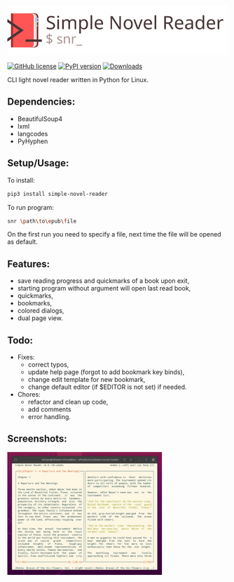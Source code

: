 <img src="https://raw.githubusercontent.com/gzygmanski/simple-novel-reader/0.9.x/images/snr_h.svg">

[![GitHub license](https://img.shields.io/github/license/gzygmanski/simple-novel-reader)](https://github.com/gzygmanski/simple-novel-reader/blob/master/LICENSE)
[![PyPI version](https://badge.fury.io/py/simple-novel-reader.svg)](https://badge.fury.io/py/simple-novel-reader)
[![Downloads](https://pepy.tech/badge/simple-novel-reader)](https://pepy.tech/project/simple-novel-reader)

CLI light novel reader written in Python for Linux.

## Dependencies:
* BeautifulSoup4
* lxml
* langcodes
* PyHyphen

## Setup/Usage:
To install:
```bash
pip3 install simple-novel-reader
```
To run program:
```bash
snr \path\to\epub\file
```
On the first run you need to specify a file, next time the file will be opened as default.

## Features:
* save reading progress and quickmarks of a book upon exit,
* starting program without argument will open last read book,
* quickmarks,
* bookmarks,
* colored dialogs,
* dual page view.

## Todo:
* Fixes:
  + correct typos,
  + update help page (forgot to add bookmark key binds),
  + change edit template for new bookmark,
  + change default editor (if $EDITOR is not set) if needed.
* Chores:
  + refactor and clean up code,
  + add comments
  + error handling.

## Screenshots:
<img src="https://raw.githubusercontent.com/gzygmanski/simple-novel-reader/0.9.x/images/screen.png" width="70%">
